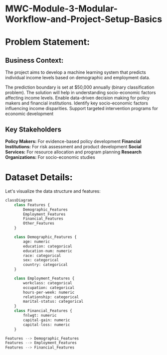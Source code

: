 # MWC-Module-3-Modular-Workflow-and-Project-Setup-Basics

# Problem Statement:

## Business Context:

The project aims to develop a machine learning system that predicts individual income levels based on demographic and employment data.

The prediction boundary is set at $50,000 annually (binary classification problem).
The solution will help in understanding socio-economic factors affecting income levels.
Enable data-driven decision making for policy makers and financial institutions.
Identify key socio-economic factors influencing income disparities.
Support targeted intervention programs for economic development

## Key Stakeholders

**Policy Makers:** For evidence-based policy development
**Financial Institutions:** For risk assessment and product development
**Social Services:** For resource allocation and program planning
**Research Organizations:** For socio-economic studies

# Dataset Details:

Let's visualize the data structure and features:

```python
classDiagram
    class Features {
        Demographic_Features
        Employment_Features
        Financial_Features
        Other_Features
    }

    class Demographic_Features {
        age: numeric
        education: categorical
        education-num: numeric
        race: categorical
        sex: categorical
        country: categorical
    }

    class Employment_Features {
        workclass: categorical
        occupation: categorical
        hours-per-week: numeric
        relationship: categorical
        marital-status: categorical
    }
    class Financial_Features {
        fnlwgt: numeric
        capital-gain: numeric
        capital-loss: numeric
    }

Features --> Demographic_Features
Features --> Employment_Features
Features --> Financial_Features
```
